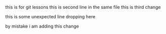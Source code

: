 this is for git lessons
this is second line in the same file
this is third change

this is some unexpected line dropping here

by mistake i am adding this change

